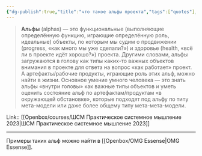 ```yaml
---
{"dg-publish":true,"title":"что такое альфы проекта","tags":["quotes"],"date":"2023-04-10T10:47:57+04:00","modified_at":"2023-06-26T10:39:26+03:00","alias":"что такое альфы проекта","dg-path":"/quotes/202304101047.md","permalink":"/quotes/202304101047/","dgPassFrontmatter":true}
---
```



> **Альфы** (alphas) — это функциональные (выполняющие определённую функцию, играющие определённую роль, идеальные) объекты, по которым мы судим о продвижении (progress, «как много мы уже сделали?») и здоровье (health, «всё ли в проекте идёт хорошо?») проекта.
> Другими словами, альфы загружаются в голову как типы каких-то важных объектов внимания в проекте для ответа на вопрос «как работает» проект. А артефакты/рабочие продукты, играющие роль этих альф, можно найти в жизни. Основное умение умного человека — это знать альфы «внутри головы» как важные типы объектов и уметь оценить состояние альф по артефактам/продуктам «в окружающей обстановке», которые подходят под альфу по типу мета-модели или даже более общему типу мета-мета-модели.

Link:: [[Openbox/courses/ШСМ Практическое системное мышление 2023\|ШСМ Практическое системное мышление 2023]]

---

Примеры таких альф можно найти в [[Openbox/OMG Essense\|OMG Essense]].

